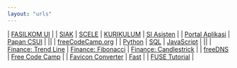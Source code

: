 ```yaml
---
layout: "urls"
---
```


| [FASILKOM UI](https://www.cs.ui.ac.id/) | 
| [SIAK](https://academic.ui.ac.id/) | [SCELE](https://scele.cs.ui.ac.id/) | [KURIKULUM](https://scele.cs.ui.ac.id/pluginfile.php/1279/block_html/content/Kurikulum%20Sarjana%202016.pdf) | [SI Asisten](https://siasisten.cs.ui.ac.id/) | 
| [Portal Aplikasi](https://apps.cs.ui.ac.id/) | [Papan CSUI](https://papan.cs.ui.ac.id/) |
||
| [freeCodeCamp.org](https://www.youtube.com/channel/UC8butISFwT-Wl7EV0hUK0BQ) |
| [Python](https://www.youtube.com/watch?v=rfscVS0vtbw) | [SQL](https://www.youtube.com/watch?v=HXV3zeQKqGY) | [JavaScript](https://www.youtube.com/watch?v=PkZNo7MFNFg) |
||
| [Finance: Trend Line](https://en.wikipedia.org/wiki/Trend_line_(technical_analysis)) | [Finance: Fibonacci](https://en.wikipedia.org/wiki/Fibonacci_retracement) | [Finance: Candlestrick](https://en.wikipedia.org/wiki/Candlestick_pattern) |
| [freeDNS](https://freedns.afraid.org/) | [Free Code Camp](https://www.youtube.com/c/Freecodecamp) |
| [Favicon Converter](https://favicon.io/favicon-converter/) | [Fast](https://fast.com/) |
| [FUSE Tutorial](https://www.cs.nmsu.edu/~pfeiffer/fuse-tutorial/html/) |
